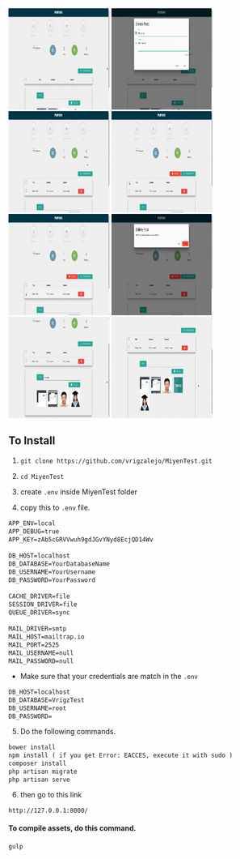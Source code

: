<img src="https://raw.githubusercontent.com/vrigzalejo/MiyenTest/master/resources/assets/screenshots/ss1.png" width="200px" height="200px" />
<img src="https://raw.githubusercontent.com/vrigzalejo/MiyenTest/master/resources/assets/screenshots/ss2.png" width="200px" height="200px" />
<img src="https://raw.githubusercontent.com/vrigzalejo/MiyenTest/master/resources/assets/screenshots/ss3.png" width="200px" height="200px" />
<img src="https://raw.githubusercontent.com/vrigzalejo/MiyenTest/master/resources/assets/screenshots/ss4.png" width="200px" height="200px" />
<img src="https://raw.githubusercontent.com/vrigzalejo/MiyenTest/master/resources/assets/screenshots/ss5.png" width="200px" height="200px" />
<img src="https://raw.githubusercontent.com/vrigzalejo/MiyenTest/master/resources/assets/screenshots/ss6.png" width="200px" height="200px" />
<img src="https://raw.githubusercontent.com/vrigzalejo/MiyenTest/master/resources/assets/screenshots/ss7.png" width="200px" height="200px" />
<img src="https://raw.githubusercontent.com/vrigzalejo/MiyenTest/master/resources/assets/screenshots/ss8.png" width="200px" height="200px" />

## To Install

1) `git clone https://github.com/vrigzalejo/MiyenTest.git`

2) `cd MiyenTest`

3) create `.env` inside MiyenTest folder

4) copy this to `.env` file.

```
APP_ENV=local
APP_DEBUG=true
APP_KEY=zAb5cGRVVwuh9gdJGvYNyd8EcjQD14Wv

DB_HOST=localhost
DB_DATABASE=YourDatabaseName
DB_USERNAME=YourUsername
DB_PASSWORD=YourPassword

CACHE_DRIVER=file
SESSION_DRIVER=file
QUEUE_DRIVER=sync

MAIL_DRIVER=smtp
MAIL_HOST=mailtrap.io
MAIL_PORT=2525
MAIL_USERNAME=null
MAIL_PASSWORD=null
```

* Make sure that your credentials are match in the `.env`

```
DB_HOST=localhost
DB_DATABASE=VrigzTest
DB_USERNAME=root
DB_PASSWORD=
```

5) Do the following commands.

```
bower install
npm install ( if you get Error: EACCES, execute it with sudo )
composer install
php artisan migrate
php artisan serve
```

6) then go to this link

```
http://127.0.0.1:8000/
```

#### To compile assets, do this command.

```
gulp
```

